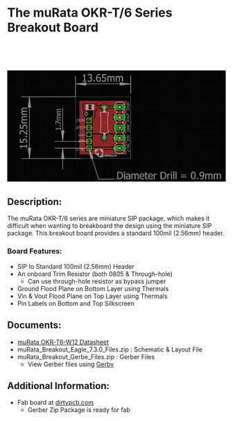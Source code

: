 # The muRata OKR-T/6 Series Breakout Board
<br>
<br>

![Layout](https://github.com/odelayIO/muRata-Breakout-Board/blob/master/muRata_Breakout.jpg)
---
   
## Description:
The muRata OKR-T/6 series are miniature SIP package, which makes it difficult when wanting to breakboard the design using the miniature SIP package.  This breakout board provides a standard 100mil (2.56mm) header.

### Board Features:

- SIP to Standard 100mil (2.56mm) Header
- An onboard Trim Resistor (both 0805 & Through-hole)
  - Can use through-hole resistor as bypass jumper 
- Ground Flood Plane on Bottom Layer using Thermals
- Vin & Vout Flood Plane on Top Layer using Thermals
- Pin Labels on Bottom and Top Silkscreen


## Documents:

- [muRata OKR-T6-W12 Datasheet](http://www.murata-ps.com/data/power/okr-t6-w12.pdf)
- muRata_Breakout_Eagle_7.3.0_Files.zip : Schematic & Layout File
- muRata_Breakout_Gerbe_Files.zip : Gerber Files
  - View Gerber files using [Gerbv](https://apps.ubuntu.com/cat/applications/natty/gerbv/)


## Additional Information:
- Fab board at [dirtypcb.com](http://dirtypcb.com)
  - Gerber Zip Package is ready for fab
